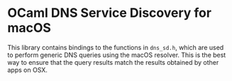 # OCaml DNS Service Discovery for macOS

This library contains bindings to the functions in `dns_sd.h`, which
are used to perform generic DNS queries using the macOS resolver.
This is the best way to ensure that the query results match the
results obtained by other apps on OSX.

